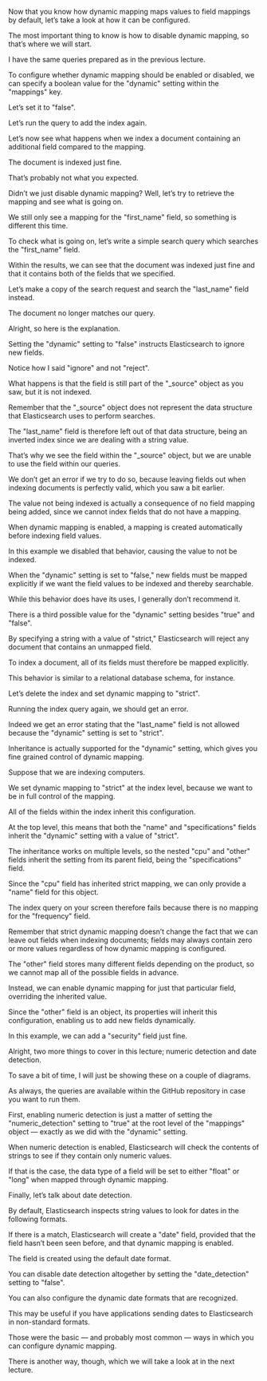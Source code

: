 Now that you know how dynamic mapping maps values to field mappings by default, let’s  take a look at how it can be configured.

The most important thing to know is how to disable dynamic mapping, so that’s where  we will start.

I have the same queries prepared as in the previous lecture.

To configure whether dynamic mapping should be enabled or disabled, we can specify a boolean  value for the "dynamic" setting within the "mappings" key.

Let’s set it to "false".

Let’s run the query to add the index again.

Let’s now see what happens when we index a document containing an additional field  compared to the mapping.

The document is indexed just fine.

That’s probably not what you expected.

Didn’t we just disable dynamic mapping?  Well, let’s try to retrieve the mapping and see what is going on.

We still only see a mapping for the "first_name" field, so something is different this time.

To check what is going on, let’s write a simple search query which searches the "first_name" field.

Within the results, we can see that the document was indexed just fine and that it contains  both of the fields that we specified.

Let’s make a copy of the search request and search the "last_name" field instead.

The document no longer matches our query.

Alright, so here is the explanation.

Setting the "dynamic" setting to "false" instructs Elasticsearch to ignore new fields.

Notice how I said "ignore" and not "reject".

What happens is that the field is still part of the "_source" object as you saw, but  it is not indexed.

Remember that the "_source" object does not represent the data structure that Elasticsearch  uses to perform searches.

The "last_name" field is therefore left out of that data structure, being an inverted  index since we are dealing with a string value.

That’s why we see the field within the "_source" object, but we are unable to use the field  within our queries.

We don’t get an error if we try to do so, because leaving fields out when indexing documents  is perfectly valid, which you saw a bit earlier.

The value not being indexed is actually a consequence of no field mapping being added,  since we cannot index fields that do not have a mapping.

When dynamic mapping is enabled, a mapping is created automatically before indexing field values.

In this example we disabled that behavior, causing the value to not be indexed.

When the "dynamic" setting is set to "false," new fields must be mapped explicitly if we  want the field values to be indexed and thereby searchable.

While this behavior does have its uses, I generally don’t recommend it.

There is a third possible value for the "dynamic" setting besides "true" and "false".

By specifying a string with a value of "strict," Elasticsearch will reject any document that  contains an unmapped field.

To index a document, all of its fields must therefore be mapped explicitly.

This behavior is similar to a relational database schema, for instance.

Let’s delete the index and set dynamic mapping to "strict".

Running the index query again, we should get an error.

Indeed we get an error stating that the "last_name" field is not allowed because the "dynamic"  setting is set to "strict".

Inheritance is actually supported for the "dynamic" setting, which gives you fine  grained control of dynamic mapping.

Suppose that we are indexing computers.

We set dynamic mapping to "strict" at the index level, because we want to be in  full control of the mapping.

All of the fields within the index inherit this configuration.

At the top level, this means that both the "name" and "specifications" fields  inherit the "dynamic" setting with a value of "strict".

The inheritance works on multiple levels, so the nested "cpu" and "other" fields  inherit the setting from its parent field, being the "specifications" field.

Since the "cpu" field has inherited strict mapping, we can only provide a "name" field for this object.

The index query on your screen therefore fails because there is no mapping for the "frequency" field.

Remember that strict dynamic mapping doesn’t change the fact that we can leave out fields  when indexing documents; fields may always contain zero or more values regardless of  how dynamic mapping is configured.

The "other" field stores many different fields depending on the product, so we cannot  map all of the possible fields in advance.

Instead, we can enable dynamic mapping for just that particular field, overriding the  inherited value.

Since the "other" field is an object, its properties will inherit this configuration,  enabling us to add new fields dynamically.

In this example, we can add a "security" field just fine.

Alright, two more things to cover in this lecture; numeric detection and date detection.

To save a bit of time, I will just be showing these on a couple of diagrams.

As always, the queries are available within the GitHub repository in case you want to run them.

First, enabling numeric detection is just a matter of setting the "numeric_detection"  setting to "true" at the root level of the "mappings" object — exactly as we  did with the "dynamic" setting.

When numeric detection is enabled, Elasticsearch will check the contents of strings to see  if they contain only numeric values.

If that is the case, the data type of a field will be set to either "float" or "long"  when mapped through dynamic mapping.

Finally, let’s talk about date detection.

By default, Elasticsearch inspects string values to look for dates in the following formats.

If there is a match, Elasticsearch will create a "date" field, provided that the field  hasn’t been seen before, and that dynamic mapping is enabled.

The field is created using the default date format.

You can disable date detection altogether by setting the "date_detection" setting  to "false".

You can also configure the dynamic date formats that are recognized.

This may be useful if you have applications sending dates to Elasticsearch in non-standard formats.

Those were the basic — and probably most common — ways in which you can configure dynamic mapping.

There is another way, though, which we will take a look at in the next lecture.

